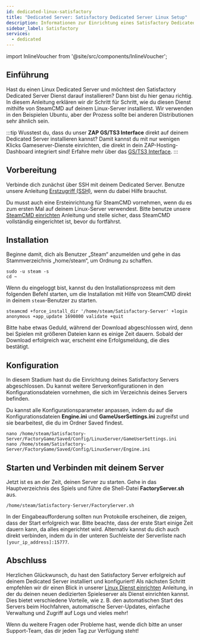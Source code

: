 ```yaml
---
id: dedicated-linux-satisfactory
title: "Dedicated Server: Satisfactory Dedicated Server Linux Setup"
description: Informationen zur Einrichtung eines Satisfactory Dedicated Servers auf einem Linux Dedicated Server von ZAP-Hosting - ZAP-Hosting.com Dokumentation
sidebar_label: Satisfactory
services:
  - dedicated
---
```


import InlineVoucher from '@site/src/components/InlineVoucher';

## Einführung

Hast du einen Linux Dedicated Server und möchtest den Satisfactory Dedicated Server Dienst darauf installieren? Dann bist du hier genau richtig. In diesem Anleitung erklären wir dir Schritt für Schritt, wie du diesen Dienst mithilfe von SteamCMD auf deinem Linux-Server installierst. Wir verwenden in den Beispielen Ubuntu, aber der Prozess sollte bei anderen Distributionen sehr ähnlich sein.

:::tip
Wusstest du, dass du unser **ZAP GS/TS3 Interface** direkt auf deinem Dedicated Server installieren kannst? Damit kannst du mit nur wenigen Klicks Gameserver-Dienste einrichten, die direkt in dein ZAP-Hosting-Dashboard integriert sind! Erfahre mehr über das [GS/TS3 Interface](dedicated-linux-gs-interface.md).
:::

<InlineVoucher />

## Vorbereitung

Verbinde dich zunächst über SSH mit deinem Dedicated Server. Benutze unsere Anleitung [Erstzugriff (SSH)](vserver-linux-ssh.md), wenn du dabei Hilfe brauchst.

Du musst auch eine Ersteinrichtung für SteamCMD vornehmen, wenn du es zum ersten Mal auf deinem Linux-Server verwendest. Bitte benutze unsere [SteamCMD einrichten](dedicated-linux-steamcmd.md) Anleitung und stelle sicher, dass SteamCMD vollständig eingerichtet ist, bevor du fortfährst.

## Installation

Beginne damit, dich als Benutzer „Steam“ anzumelden und gehe in das Stammverzeichnis „home/steam“, um Ordnung zu schaffen.
```
sudo -u steam -s
cd ~
```

Wenn du eingeloggt bist, kannst du den Installationsprozess mit dem folgenden Befehl starten, um die Installation mit Hilfe von SteamCMD direkt in deinem `steam`-Benutzer zu starten.
```
steamcmd +force_install_dir '/home/steam/Satisfactory-Server' +login anonymous +app_update 1690800 validate +quit
```

Bitte habe etwas Geduld, während der Download abgeschlossen wird, denn bei Spielen mit größeren Dateien kann es einige Zeit dauern. Sobald der Download erfolgreich war, erscheint eine Erfolgsmeldung, die dies bestätigt.

## Konfiguration

In diesem Stadium hast du die Einrichtung deines Satisfactory Servers abgeschlossen. Du kannst weitere Serverkonfigurationen in den Konfigurationsdateien vornehmen, die sich im Verzeichnis deines Servers befinden.

Du kannst alle Konfigurationsparameter anpassen, indem du auf die Konfigurationsdateien **Engine.ini** und **GameUserSettings.ini** zugreifst und sie bearbeitest, die du im Ordner Saved findest.
```
nano /home/steam/Satisfactory-Server/FactoryGame/Saved/Config/LinuxServer/GameUserSettings.ini
nano /home/steam/Satisfactory-Server/FactoryGame/Saved/Config/LinuxServer/Engine.ini
```

## Starten und Verbinden mit deinem Server

Jetzt ist es an der Zeit, deinen Server zu starten. Gehe in das Hauptverzeichnis des Spiels und führe die Shell-Datei **FactoryServer.sh** aus.
```
/home/steam/Satisfactory-Server/FactoryServer.sh
```

In der Eingabeaufforderung sollten nun Protokolle erscheinen, die zeigen, dass der Start erfolgreich war. Bitte beachte, dass der erste Start einige Zeit dauern kann, da alles eingerichtet wird. Alternativ kannst du dich auch direkt verbinden, indem du in der unteren Suchleiste der Serverliste nach `[your_ip_address]:15777`.

## Abschluss

Herzlichen Glückwunsch, du hast den Satisfactory Server erfolgreich auf deinem Dedicated Server installiert und konfiguriert! Als nächsten Schritt empfehlen wir dir einen Blick in unserer [Linux Dienst einrichten](dedicated-linux-create-gameservice.md) Anleitung, in der du deinen neuen dedizierten Spieleserver als Dienst einrichten kannst. Dies bietet verschiedene Vorteile, wie z. B. den automatischen Start des Servers beim Hochfahren, automatische Server-Updates, einfache Verwaltung und Zugriff auf Logs und vieles mehr!

Wenn du weitere Fragen oder Probleme hast, wende dich bitte an unser Support-Team, das dir jeden Tag zur Verfügung steht!